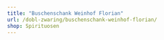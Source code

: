 ```yaml
---
title: "Buschenschank Weinhof Florian"
url: /dobl-zwaring/buschenschank-weinhof-florian/
shop: Spirituosen
---
```

